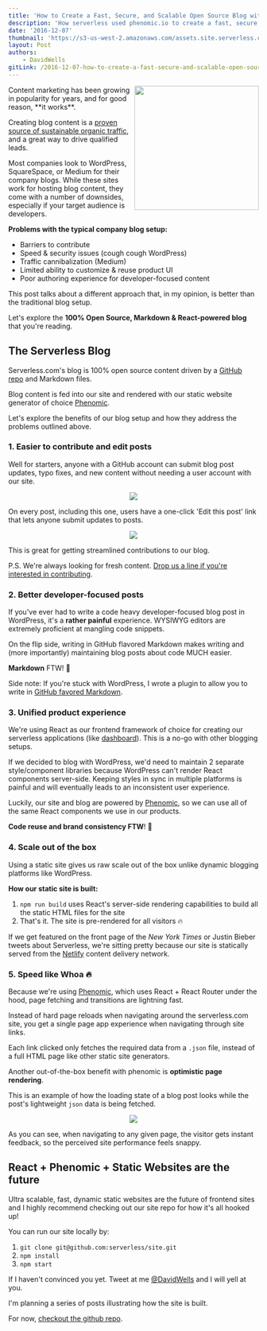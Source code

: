 ```yaml
---
title: 'How to Create a Fast, Secure, and Scalable Open Source Blog with React + Markdown'
description: 'How serverless used phenomic.io to create a fast, secure, and scalable open source blog powered by React & Markdown'
date: '2016-12-07'
thumbnail: 'https://s3-us-west-2.amazonaws.com/assets.site.serverless.com/blog/blogging-thumb.jpg'
layout: Post
authors:
    - DavidWells
gitLink: /2016-12-07-how-to-create-a-fast-secure-and-scalable-open-source-blog-with-react-markdown.md
---
```


<img align="right" width="250" src="https://s3-us-west-2.amazonaws.com/assets.site.serverless.com/blog/blogging.jpg">
Content marketing has been growing in popularity for years, and for good reason, **it works**.

Creating blog content is a [proven source of sustainable organic traffic](https://research.hubspot.com/reports/compounding-blog-posts-what-they-are-and-why-they-matter), and a great way to drive qualified leads.

Most companies look to WordPress, SquareSpace, or Medium for their company blogs. While these sites work for hosting blog content, they come with a number of downsides, especially if your target audience is developers.

**Problems with the typical company blog setup:**

- Barriers to contribute
- Speed & security issues (cough cough WordPress)
- Traffic cannibalization (Medium)
- Limited ability to customize & reuse product UI
- Poor authoring experience for developer-focused content

This post talks about a different approach that, in my opinion, is better than the traditional blog setup.

Let's explore the **100% Open Source, Markdown & React-powered blog** that you're reading.

## The Serverless Blog

Serverless.com's blog is 100% open source content driven by a [GitHub repo](https://github.com/serverless/blog) and Markdown files.

Blog content is fed into our site and rendered with our static website generator of choice [Phenomic](http://phenomic.io).

Let's explore the benefits of our blog setup and how they address the problems outlined above.

### 1. Easier to contribute and edit posts

Well for starters, anyone with a GitHub account can submit blog post updates, typo fixes, and new content without needing a user account with our site.

<p align="center">
  <img src="https://s3-us-west-2.amazonaws.com/assets.site.serverless.com/blog/edit-this-post.jpg">
</p>

On every post, including this one, users have a one-click 'Edit this post' link that lets anyone submit updates to posts.

<p align="center">
  <img src="https://s3-us-west-2.amazonaws.com/assets.site.serverless.com/blog/edit-github-view.jpg">
</p>

This is great for getting streamlined contributions to our blog.

P.S. We're always looking for fresh content. [Drop us a line if you're interested in contributing](https://serverless.com/blog/contribute/).

### 2. Better developer-focused posts

If you've ever had to write a code heavy developer-focused blog post in WordPress, it's a **rather painful** experience. WYSIWYG editors are extremely proficient at mangling code snippets.

On the flip side, writing in GitHub flavored Markdown makes writing and (more importantly) maintaining blog posts about code MUCH easier.

**Markdown** FTW! 🎉

Side note: If you're stuck with WordPress, I wrote a plugin to allow you to write in [GitHub favored Markdown](http://davidwells.io/easy-markdown/).

### 3. Unified product experience

We're using React as our frontend framework of choice for creating our serverless applications (like [dashboard](http://github.com/serverless/dashboard)). This is a no-go with other blogging setups.

If we decided to blog with WordPress, we'd need to maintain 2 separate style/component libraries because WordPress can't render React components server-side. Keeping styles in sync in multiple platforms is painful and will eventually leads to an inconsistent user experience.

Luckily, our site and blog are powered by [Phenomic](http://phenomic.io), so we can use all of the same React components we use in our products.

**Code reuse and brand consistency FTW**! 🎉

### 4. Scale out of the box

Using a static site gives us raw scale out of the box unlike dynamic blogging platforms like WordPress.

**How our static site is built:**

1. `npm run build` uses React's server-side rendering capabilities to build all the static HTML files for the site
2. That's it. The site is pre-rendered for all visitors 🔥

If we get featured on the front page of the *New York Times* or Justin Bieber tweets about Serverless, we're sitting pretty because our site is statically served from the [Netlify](https://www.netlify.com/) content delivery network.

### 5. Speed like Whoa 🔥

Because we're using [Phenomic](https://github.com/MoOx/phenomic), which uses React + React Router under the hood, page fetching and transitions are lightning fast.

Instead of hard page reloads when navigating around the serverless.com site, you get a single page app experience when navigating through site links.

Each link clicked only fetches the required data from a `.json` file, instead of a full HTML page like other static site generators.

Another out-of-the-box benefit with phenomic is **optimistic page rendering**.

This is an example of how the loading state of a blog post looks while the post's lightweight `json` data is being fetched.

<p align="center">
  <img src="https://cloud.githubusercontent.com/assets/532272/19630866/9793f07a-9947-11e6-919a-ba2d81ebcf68.gif"/>
</p>

As you can see, when navigating to any given page, the visitor gets instant feedback, so the perceived site performance feels snappy.

## React + Phenomic + Static Websites are the future

Ultra scalable, fast, dynamic static websites are the future of frontend sites and I highly recommend checking out our site repo for how it's all hooked up!

You can run our site locally by:

1. `git clone git@github.com:serverless/site.git`
2. `npm install`
3. `npm start`

If I haven't convinced you yet. Tweet at me [@DavidWells](http://twitter.com/davidwells) and I will yell at you.

I'm planning a series of posts illustrating how the site is built.

For now, [checkout the github repo](https://github.com/serverless/site).
